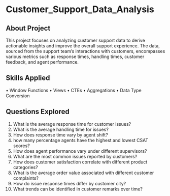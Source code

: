 # Customer_Support_Data_Analysis

## About Project
This project focuses on analyzing customer support data to derive actionable insights and improve the overall support experience. 
The data, sourced from the support team’s interactions with customers, encompasses various metrics such as response times, 
handling times, customer feedback, and agent performance.

## Skills Applied
• Window Functions
• Views
• CTEs
• Aggregations
• Data Type Conversion

## Questions Explored
1)	What is the average response time for customer issues?
2)	What is the average handling time for issues?
3)	How does response time vary by agent shift?
4)	how many percentage agents have the highest and lowest CSAT scores?
5)	How does agent performance vary under different supervisors?
6)	What are the most common issues reported by customers?
7)	How does customer satisfaction correlate with different product categories?
8)	What is the average order value associated with different customer complaints?
9)	How do issue response times differ by customer city?
10)	What trends can be identified in customer remarks over time?
